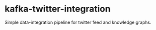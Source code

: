 # kafka-twitter-integration
Simple data-integration pipeline for twitter feed and knowledge graphs.
